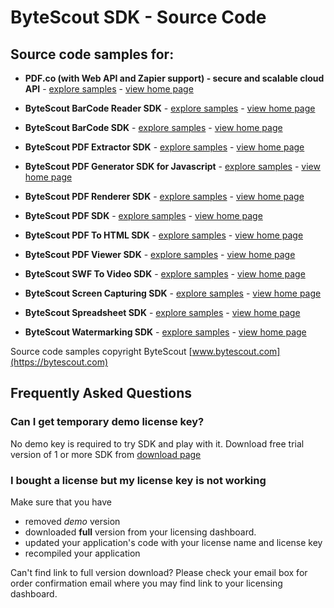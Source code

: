 # ByteScout SDK - Source Code
## Source code samples for:

* **PDF.co (with Web API and Zapier support) - secure and scalable cloud API** - [explore samples](https://github.com/bytescout/ByteScout-SDK-SourceCode/tree/master/PDF.co%20Web%20API) - [view home page](https://apidocs.pdf.co)

* **ByteScout BarCode Reader SDK** - [explore samples](https://github.com/bytescout/ByteScout-SDK-SourceCode/tree/master/BarCode%20Reader%20SDK) - [view home page](https://bytescout.com/products/developer/barcodereadersdk/bytescoutbarcodereadersdk.html)
* **ByteScout BarCode SDK** - [explore samples](https://github.com/bytescout/ByteScout-SDK-SourceCode/tree/master/BarCode%20SDK) - [view home page](https://bytescout.com/products/developer/barcodesdk/bytescoutbarcodesdk.html)
* **ByteScout PDF Extractor SDK** - [explore samples](https://github.com/bytescout/ByteScout-SDK-SourceCode/tree/master/PDF%20Extractor%20SDK) - [view home page](https://bytescout.com/products/developer/pdfextractorsdk/index.html)
* **ByteScout PDF Generator SDK for Javascript** - [explore samples](https://github.com/bytescout/ByteScout-SDK-SourceCode/tree/master/PDF%20Generator%20SDK%20for%20Javascript) - [view home page](https://bytescout.com/products/developer/pdfgeneratorsdkjs/index.html)
* **ByteScout PDF Renderer SDK** - [explore samples](https://github.com/bytescout/ByteScout-SDK-SourceCode/tree/master/PDF%20Renderer%20SDK) - [view home page](https://bytescout.com/products/developer/pdfrenderersdk/index.html)
* **ByteScout PDF SDK** - [explore samples](https://github.com/bytescout/ByteScout-SDK-SourceCode/tree/master/PDF%20SDK) - [view home page](https://bytescout.com/products/developer/pdfsdk/index.htmll)
* **ByteScout PDF To HTML SDK** - [explore samples](https://github.com/bytescout/ByteScout-SDK-SourceCode/tree/master/PDF%20To%20HTML%20SDK) - [view home page](https://bytescout.com/products/developer/pdftohtmlsdk/pdftohtmlsdk.htmll)
* **ByteScout PDF Viewer SDK** - [explore samples](https://github.com/bytescout/ByteScout-SDK-SourceCode/tree/master/PDF%20Viewer%20SDK) - [view home page](https://bytescout.com/products/developer/pdfviewersdk/index.html)
* **ByteScout SWF To Video SDK** - [explore samples](https://github.com/bytescout/ByteScout-SDK-SourceCode/tree/master/SWF%20To%20Video%20SDK) - [view home page](https://bytescout.com/products/developer/swftovideosdk/swftovideosdk.html)
* **ByteScout Screen Capturing SDK** - [explore samples](https://github.com/bytescout/ByteScout-SDK-SourceCode/tree/master/Screen%20Capturing%20SDK) - [view home page](https://bytescout.com/products/developer/screencapturingsdk/screencapturingsdk.html)
* **ByteScout Spreadsheet SDK** - [explore samples](https://github.com/bytescout/ByteScout-SDK-SourceCode/tree/master/Spreadsheet%20SDK) - [view home page](https://bytescout.com/products/developer/spreadsheetsdk/bytescoutspreadsheetsdk.html)
* **ByteScout Watermarking SDK** - [explore samples](https://github.com/bytescout/ByteScout-SDK-SourceCode/tree/master/Watermarking%20SDK) - [view home page](https://bytescout.com/products/developer/watermarkingsdk/watermarkingsdk.html)

Source code samples copyright ByteScout [www.bytescout.com](https://bytescout.com)

## Frequently Asked Questions

### Can I get temporary demo license key?

No demo key is required to try SDK and play with it. Download free trial version of 1 or more SDK from [download page](https://bytescout.com/download/web-installer)

### I bought a license but my license key is not working

Make sure that you have 

- removed *demo* version
- downloaded **full** version from your licensing dashboard. 
- updated your application's code with your license name and license key
- recompiled your application

Can't find link to full version download? Please check your email box for order confirmation email where you may find link to your licensing dashboard.
